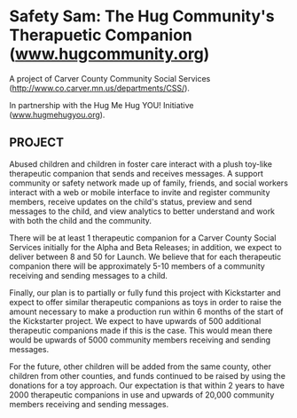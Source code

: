 Safety Sam:  The Hug Community's Therapuetic Companion (www.hugcommunity.org)
=============================
A project of Carver County Community Social Services (http://www.co.carver.mn.us/departments/CSS/).

In partnership with the Hug Me Hug YOU! Initiative (www.hugmehugyou.org).

PROJECT
-------
Abused children and children in foster care interact with a plush toy-like therapeutic companion that sends and receives messages.
A support community or safety network made up of family, friends, and social workers interact with a web or mobile interface to
invite and register community members, receive updates on the child's status, preview and send messages to the child, and view analytics
to better understand and work with both the child and the community.

There will be at least 1 therapeutic companion for a Carver County Social Services initially for the Alpha and Beta Releases;
in addition, we expect to deliver between 8 and 50 for Launch.  We believe that for each therapeutic companion there will be approximately
5-10 members of a community receiving and sending messages to a child. 

Finally, our plan is to partially or fully fund this project with Kickstarter and expect to offer similar therapeutic companions as toys in
order to raise the amount necessary to make a production run within 6 months of the start of the Kickstarter project.  We expect to have
upwards of 500 additional therapeutic companions made if this is the case.  This would mean there would be upwards of 5000 community members
receiving and sending messages.

For the future, other children will be added from the same county, other children from other counties, and funds continued to be raised by
using the donations for a toy approach.  Our expectation is that within 2 years to have 2000 therapeutic companions in use and upwards of
20,000 community members receiving and sending messages.